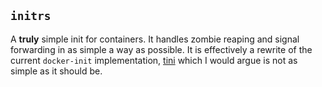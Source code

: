 ## `initrs` ##

A **truly** simple init for containers. It handles zombie reaping and signal
forwarding in as simple a way as possible. It is effectively a rewrite of the
current `docker-init` implementation, [tini][tini] which I would argue is not
as simple as it should be.

[tini]: https://github.com/krallin/tini
